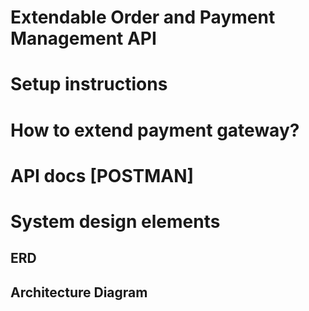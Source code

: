 
# Extendable Order and Payment Management API

# Setup instructions
# How to extend payment gateway?
# API docs [POSTMAN]
# System design elements
## ERD
## Architecture Diagram
